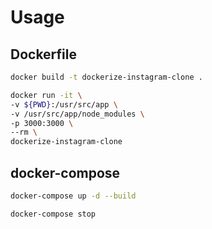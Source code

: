# Usage

## Dockerfile
```sh
docker build -t dockerize-instagram-clone .

docker run -it \
-v ${PWD}:/usr/src/app \
-v /usr/src/app/node_modules \
-p 3000:3000 \
--rm \
dockerize-instagram-clone
```

## docker-compose
```sh
docker-compose up -d --build

docker-compose stop
```